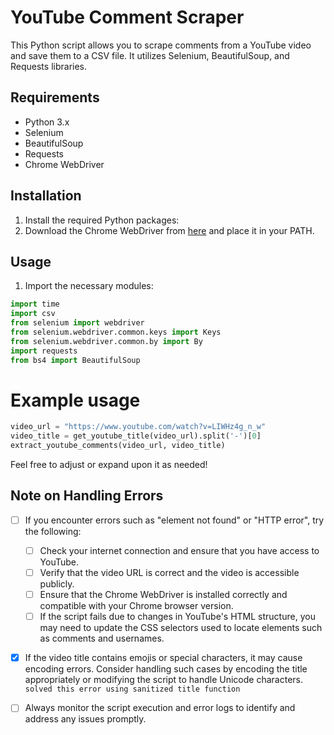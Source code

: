# YouTube Comment Scraper

This Python script allows you to scrape comments from a YouTube video and save them to a CSV file. It utilizes Selenium, BeautifulSoup, and Requests libraries.

## Requirements
- Python 3.x
- Selenium
- BeautifulSoup
- Requests
- Chrome WebDriver

## Installation
1. Install the required Python packages:
2. Download the Chrome WebDriver from [here](https://sites.google.com/a/chromium.org/chromedriver/downloads) and place it in your PATH.

## Usage
1. Import the necessary modules:
```python
import time
import csv
from selenium import webdriver
from selenium.webdriver.common.keys import Keys
from selenium.webdriver.common.by import By
import requests
from bs4 import BeautifulSoup
```
# Example usage
```python
video_url = "https://www.youtube.com/watch?v=LIWHz4g_n_w"
video_title = get_youtube_title(video_url).split('-')[0]
extract_youtube_comments(video_url, video_title)
```

Feel free to adjust or expand upon it as needed!

## Note on Handling Errors
- [ ] If you encounter errors such as "element not found" or "HTTP error", try the following:
  - [ ] Check your internet connection and ensure that you have access to YouTube.
  - [ ] Verify that the video URL is correct and the video is accessible publicly.
  - [ ] Ensure that the Chrome WebDriver is installed correctly and compatible with your Chrome browser version.
  - [ ] If the script fails due to changes in YouTube's HTML structure, you may need to update the CSS selectors used to locate elements such as comments and usernames.
- [x] If the video title contains emojis or special characters, it may cause encoding errors. Consider handling such cases by encoding the title appropriately or modifying the script to handle Unicode characters. `solved this error using sanitized title function`
- [ ] Always monitor the script execution and error logs to identify and address any issues promptly.

